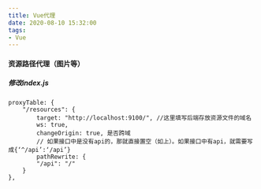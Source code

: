 ```yaml
---
title: Vue代理
date: 2020-08-10 15:32:00
tags:
- Vue
---
```




#### 资源路径代理（图片等）

##### 修改index.js

```
proxyTable: {
	"/resources": {
    	target: "http://localhost:9100/", //这里填写后端存放资源文件的域名
    	ws: true,
    	changeOrigin: true, 是否跨域
    	// 如果接口中是没有api的，那就直接置空（如上）。如果接口中有api，就需要写成{‘^/api’:‘/api’}
    	pathRewrite: {
    	"/api": "/"
    }
},
```

